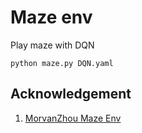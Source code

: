 
# Maze env 

Play maze with DQN 
```
python maze.py DQN.yaml
```

## Acknowledgement

1. [MorvanZhou Maze Env](https://github.com/MorvanZhou/Reinforcement-learning-with-tensorflow/blob/master/contents/5_Deep_Q_Network/maze_env.py)